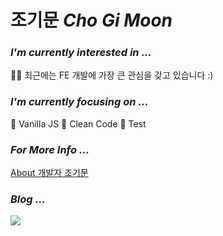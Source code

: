 # 조기문 *Cho Gi Moon*
### *I'm currently interested in ...*
🧑‍💻 최근에는 FE 개발에 가장 큰 관심을 갖고 있습니다 :)

### *I'm currently focusing on ...* </br>
💯 Vanilla JS  🧼 Clean Code 🧪 Test 

### *For More Info ...*
  <a href='https://g1moon.notion.site/About-FE-22e49a0accd54c529b155eedaa073aa9'>About 개발자 조기문</a>
### *Blog ...*
  <a href="https://g1moon.notion.site/Vanilla-Gimoon-Blog-3ffe8d48931a42969369f77da919fa05" target="_blank">
    <img src="https://img.shields.io/badge/Blog-000000?style=flat-square&logo=Notion&logoColor=white&color=grey"/>
  </a>


  
  
